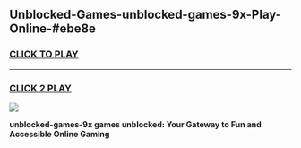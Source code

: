 
## Unblocked-Games-unblocked-games-9x-Play-Online-#ebe8e
<h3>
<a href="https://premium.freeplayer.one?title=unblocked-games-9x&ref=27F">CLICK TO PLAY</a></h3>
<hr>

<h3>
<a href="https://premium.freeplayer.one?title=unblocked-games-9x&ref=27F">CLICK 2 PLAY</a>
  
</h3>

<a href="https://premium.freeplayer.one?title=unblocked-games-9x&ref=27F"><img src="https://clearcache.store/games.png"></a>


**unblocked-games-9x games unblocked: Your Gateway to Fun and Accessible Online Gaming**
